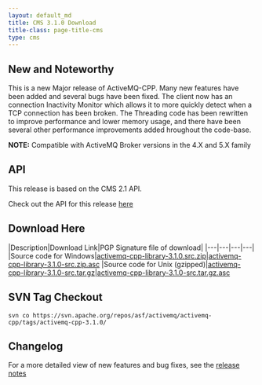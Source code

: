 ```yaml
---
layout: default_md
title: CMS 3.1.0 Download
title-class: page-title-cms
type: cms
---
```


New and Noteworthy
------------------

This is a new Major release of ActiveMQ-CPP. Many new features have been added and several bugs have been fixed. The client now has an connection Inactivity Monitor which allows it to more quickly detect when a TCP connection has been broken. The Threading code has been rewritten to improve performance and lower memory usage, and there have been several other performance improvements added hroughout the code-base.

**NOTE:** Compatible with ActiveMQ Broker versions in the 4.X and 5.X family

API
---

This release is based on the CMS 2.1 API.

Check out the API for this release [here](../api_docs/activemqcpp-3.0)

Download Here
-------------

|Description|Download Link|PGP Signature file of download|
|---|---|---|---|
|Source code for Windows|[activemq-cpp-library-3.1.0.src.zip](http://archive.apache.org/dist/activemq/activemq-cpp/source/activemq-cpp-library-3.1.0-src.zip)|[activemq-cpp-library-3.1.0-src.zip.asc](http://archive.apache.org/dist/activemq/activemq-cpp/source/activemq-cpp-library-3.1.0-src.zip.asc)
|Source code for Unix (gzipped)|[activemq-cpp-library-3.1.0-src.tar.gz](http://archive.apache.org/dist/activemq/activemq-cpp/source/activemq-cpp-library-3.1.0-src.tar.gz)|[activemq-cpp-library-3.1.0-src.tar.gz.asc](http://archive.apache.org/dist/activemq/activemq-cpp/source/activemq-cpp-library-3.1.0-src.tar.gz.asc)

SVN Tag Checkout
----------------
```
svn co https://svn.apache.org/repos/asf/activemq/activemq-cpp/tags/activemq-cpp-3.1.0/
```

Changelog
---------

For a more detailed view of new features and bug fixes, see the [release notes](https://issues.apache.org/jira/secure/ReleaseNote.jspa?projectId=12311207&version=12315659)

